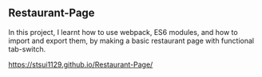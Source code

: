 Restaurant-Page
---
In this project, I learnt how to use webpack, ES6 modules, and how to import and export them, by making a basic restaurant page with functional tab-switch.

https://stsui1129.github.io/Restaurant-Page/